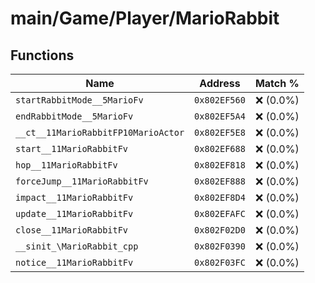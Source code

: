 # main/Game/Player/MarioRabbit

## Functions

| Name | Address | Match % |
|------|---------|---------|
| `startRabbitMode__5MarioFv` | `0x802EF560` | :x: (0.0%) |
| `endRabbitMode__5MarioFv` | `0x802EF5A4` | :x: (0.0%) |
| `__ct__11MarioRabbitFP10MarioActor` | `0x802EF5E8` | :x: (0.0%) |
| `start__11MarioRabbitFv` | `0x802EF688` | :x: (0.0%) |
| `hop__11MarioRabbitFv` | `0x802EF818` | :x: (0.0%) |
| `forceJump__11MarioRabbitFv` | `0x802EF888` | :x: (0.0%) |
| `impact__11MarioRabbitFv` | `0x802EF8D4` | :x: (0.0%) |
| `update__11MarioRabbitFv` | `0x802EFAFC` | :x: (0.0%) |
| `close__11MarioRabbitFv` | `0x802F02D0` | :x: (0.0%) |
| `__sinit_\MarioRabbit_cpp` | `0x802F0390` | :x: (0.0%) |
| `notice__11MarioRabbitFv` | `0x802F03FC` | :x: (0.0%) |